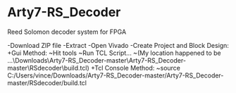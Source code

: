 # Arty7-RS_Decoder
 Reed Solomon decoder system for FPGA

-Download ZIP file
-Extract
-Open Vivado
-Create Project and Block Design:
	+Gui Method:
		~Hit tools
		~Run TCL Script...
		~(My location happened to be ...\Downloads\Arty7-RS_Decoder-master\Arty7-RS_Decoder-master\RSdecoder\build.tcl)
	+Tcl Console Method:
		~source C:/Users/vince/Downloads/Arty7-RS_Decoder-master/Arty7-RS_Decoder-master/RSdecoder/build.tcl
